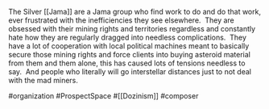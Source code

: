 

The Silver [[Jama]] are a Jama group who find work to do and do that work, ever frustrated with the inefficiencies they see elsewhere.  They are obsessed with their mining rights and territories regardless and constantly hate how they are regularly dragged into needless complications.  They have a lot of cooperation with local political machines meant to basically secure those mining rights and force clients into buying asteroid material from them and them alone, this has caused lots of tensions needless to say.  And people who literally will go interstellar distances just to not deal with the mad miners.

#organization 
#ProspectSpace 
#[[Dozinism]] 
#composer 
